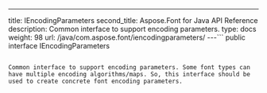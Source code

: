 ---
title: IEncodingParameters
second_title: Aspose.Font for Java API Reference
description: Common interface to support encoding parameters.
type: docs
weight: 98
url: /java/com.aspose.font/iencodingparameters/
---```
public interface IEncodingParameters
```

Common interface to support encoding parameters. Some font types can have multiple encoding algorithms/maps. So, this interface should be used to create concrete font encoding parameters.
